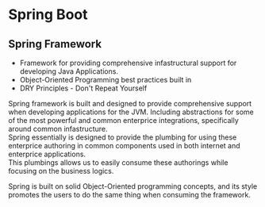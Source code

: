 # Spring Boot

## Spring Framework 

* Framework for providing comprehensive infastructural support for developing Java Applications.  
* Object-Oriented Programming best practices built in  
* DRY Principles - Don't Repeat Yourself  

Spring framework is built and designed to provide comprehensive support when developing applications for the JVM. Including abstractions for some of the most powerful and common enterprice integrations, specifically around common infastructure.  
Spring essentially is designed to provide the plumbing for using these enterprice authoring in common components used in both internet and enterprice applications.  
This plumbings allows us to easily consume these authorings while focusing on the business logics.  

Spring is built on solid Object-Oriented programming concepts, and its style promotes the users to do the same thing when consuming the framework.  
